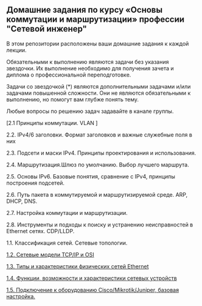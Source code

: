 ## Домашние задания по курсу «Основы коммутации и маршрутизации» профессии "Сетевой инженер"
В этом репозитории расположены ваши домашние задания к каждой лекции.

Обязательными к выполнению являются задачи без указания звездочки. Их выполнение необходимо для получения зачета и диплома о профессиональной переподготовке.

Задачи со звездочкой (*) являются дополнительными задачами и/или задачами повышенной сложности. Они не являются обязательными к выполнению, но помогут вам глубже понять тему.

Любые вопросы по решению задач задавайте в канале группы.

[2.1  Принципы коммутации. VLAN ]

2.2. IPv4/6 заголовки. Формат заголовков и важные служебные поля в них

2.3. Подсети и маски IPv4. Принципы проектирования и использования.

2.4. Маршрутизация.Шлюз по умолчанию. Выбор лучшего маршрута.

2.5. Основы IPv6. Базовые понятия, сравнение с IPv4, принципы построения подсетей.

2.6. Путь пакета в коммутируемой и маршрутизируемой среде. ARP, DHCP, DNS.

2.7. Настройка коммутации и маршрутизации.

2.8. Инструменты и подходы к поиску и устранению неисправностей в Ethernet сетях. CDP/LLDP.








1.1. Классификация сетей. Сетевые топологии.

[1.2. Сетевые модели TCP/IP и OSI](https://github.com/Prolink76/NTW-16/blob/BNTW-16/1-02.md)

[1.3. Типы и характеристики физических сетей Ethernet](https://github.com/Prolink76/NTW-16/blob/BNTW-16/1-03.md)

[1.4. Функции, возможности и характеристики сетевых устройств](https://github.com/Prolink76/NTW-16/blob/BNTW-16/1-04.md)

[1.5. Подключение к оборудованию Cisco/Mikrotik/Juniper, базовая настройка.](https://github.com/Prolink76/NTW-16/blob/BNTW-16/1-05.md)
